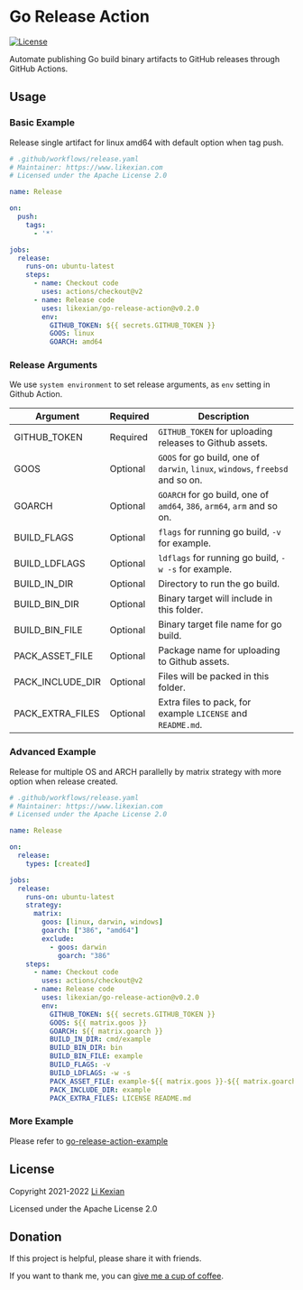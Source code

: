 # Go Release Action

[![License](https://img.shields.io/badge/license-Apache%202.0-blue.svg)](LICENSE)

Automate publishing Go build binary artifacts to GitHub releases through GitHub Actions.

## Usage

### Basic Example

Release single artifact for linux amd64 with default option when tag push.

```yaml
# .github/workflows/release.yaml
# Maintainer: https://www.likexian.com
# Licensed under the Apache License 2.0

name: Release

on:
  push:
    tags:
      - '*'

jobs:
  release:
    runs-on: ubuntu-latest
    steps:
      - name: Checkout code
        uses: actions/checkout@v2
      - name: Release code
        uses: likexian/go-release-action@v0.2.0
        env:
          GITHUB_TOKEN: ${{ secrets.GITHUB_TOKEN }}
          GOOS: linux
          GOARCH: amd64
```

### Release Arguments

We use `system environment` to set release arguments, as `env` setting in Github Action.

| Argument | Required | Description |
| -------- | -------- | ----------- |
| GITHUB_TOKEN | Required | `GITHUB_TOKEN` for uploading releases to Github assets. |
| GOOS | Optional | `GOOS` for go build, one of `darwin`, `linux`, `windows`, `freebsd` and so on. |
| GOARCH | Optional | `GOARCH` for go build, one of `amd64`, `386`, `arm64`, `arm` and so on. |
| BUILD_FLAGS | Optional | `flags` for running go build, `-v` for example. |
| BUILD_LDFLAGS | Optional | `ldflags` for running go build, `-w -s` for example. |
| BUILD_IN_DIR | Optional | Directory to run the go build. |
| BUILD_BIN_DIR | Optional | Binary target will include in this folder. |
| BUILD_BIN_FILE | Optional | Binary target file name for go build. |
| PACK_ASSET_FILE | Optional | Package name for uploading to Github assets. |
| PACK_INCLUDE_DIR | Optional | Files will be packed in this folder. |
| PACK_EXTRA_FILES | Optional | Extra files to pack, for example `LICENSE` and `README.md`. |

### Advanced Example

Release for multiple OS and ARCH parallelly by matrix strategy with more option when release created.

```yaml
# .github/workflows/release.yaml
# Maintainer: https://www.likexian.com
# Licensed under the Apache License 2.0

name: Release

on:
  release:
    types: [created]

jobs:
  release:
    runs-on: ubuntu-latest
    strategy:
      matrix:
        goos: [linux, darwin, windows]
        goarch: ["386", "amd64"]
        exclude:
          - goos: darwin
            goarch: "386"
    steps:
      - name: Checkout code
        uses: actions/checkout@v2
      - name: Release code
        uses: likexian/go-release-action@v0.2.0
        env:
          GITHUB_TOKEN: ${{ secrets.GITHUB_TOKEN }}
          GOOS: ${{ matrix.goos }}
          GOARCH: ${{ matrix.goarch }}
          BUILD_IN_DIR: cmd/example
          BUILD_BIN_DIR: bin
          BUILD_BIN_FILE: example
          BUILD_FLAGS: -v
          BUILD_LDFLAGS: -w -s
          PACK_ASSET_FILE: example-${{ matrix.goos }}-${{ matrix.goarch }}
          PACK_INCLUDE_DIR: example
          PACK_EXTRA_FILES: LICENSE README.md
```

### More Example

Please refer to [go-release-action-example](https://github.com/likexian/go-release-action-example)

## License

Copyright 2021-2022 [Li Kexian](https://www.likexian.com/)

Licensed under the Apache License 2.0

## Donation

If this project is helpful, please share it with friends.

If you want to thank me, you can [give me a cup of coffee](https://www.likexian.com/donate/).
